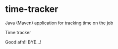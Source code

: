 # time-tracker
Java (Maven) application for tracking time on the job

Time tracker

Good afn!!
BYE...!
